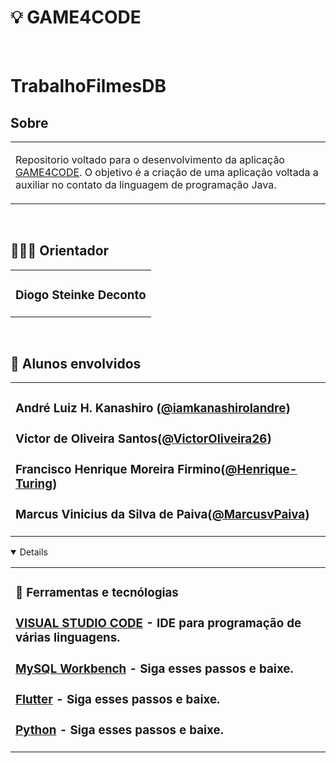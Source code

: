 # 💡 GAME4CODE

<br />

# TrabalhoFilmesDB

## Sobre

<table>
<tr>
<td>

Repositorio voltado para o desenvolvimento da aplicação [GAME4CODE](https://github.com/iamkanashirolandre/tcc_GAME4CODE). O objetivo é a criação de uma aplicação voltada a auxiliar no contato da linguagem de programação Java.

</td>
</tr>
</table>


<br />

## 👨🏻‍🏫 Orientador

<table>
<tr>
<td>

### Diogo Steinke Deconto

</td>
</tr>
</table>

<br />

## 🚀 Alunos envolvidos

<table>
<tr>
<td>

### André Luiz H. Kanashiro ([@iamkanashirolandre](https://github.com/iamkanashirolandre))
### Victor de Oliveira Santos([@VictorOliveira26](https://github.com/VictorOliveira26))
### Francisco Henrique Moreira Firmino([@Henrique-Turing](https://github.com/Henrique-Turing))
### Marcus Vinicius da Silva de Paiva([@MarcusvPaiva](https://github.com/MarcusvPaiva))

</td>
</tr>
</table>


<details open="open"> 
 
<table>
<tr>
<td>

 ### 🚀 Ferramentas e tecnólogias

### [VISUAL STUDIO CODE](https://code.visualstudio.com/) - IDE para programação de várias linguagens.
### [MySQL Workbench](https://www.mysql.com/downloads/) - Siga esses passos e baixe.
### [Flutter](https://flutter.dev/docs/get-started/install) - Siga esses passos e baixe.
### [Python](https://www.python.org/downloads/) - Siga esses passos e baixe.
 
</td>
</tr>
</table>
</details> 
